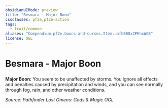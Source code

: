```yaml
---
obsidianUIMode: preview
title: "Besmara - Major Boon"
cssclasses: pf2e,pf2e-action
tags:
  - trait/common
aliases: "Compendium.pf2e.boons-and-curses.Item.unfh0BOx2PEhxWGB"
license: OGL
---
```

# Besmara - Major Boon

### 






**Major Boon:** You seem to be unaffected by storms. You ignore all effects and penalties caused by precipitation and winds, and you can see normally through fog, rain, and other weather conditions.

*Source: Pathfinder Lost Omens: Gods & Magic*
*OGL*